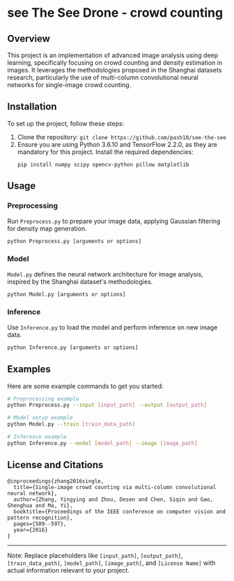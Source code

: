 
# see The See Drone - crowd counting

## Overview
This project is an implementation of advanced image analysis using deep learning, specifically focusing on crowd counting and density estimation in images. It leverages the methodologies proposed in the Shanghai datasets research, particularly the use of multi-column convolutional neural networks for single-image crowd counting.

## Installation
To set up the project, follow these steps:
1. Clone the repository: `git clone https://github.com/pash10/see-the-see`
2. Ensure you are using Python 3.6.10 and TensorFlow 2.2.0, as they are mandatory for this project. Install the required dependencies:
   ```
   pip install numpy scipy opencv-python pillow matplotlib
   ```

## Usage
### Preprocessing
Run `Preprocess.py` to prepare your image data, applying Gaussian filtering for density map generation.
```bash
python Preprocess.py [arguments or options]
```

### Model
`Model.py` defines the neural network architecture for image analysis, inspired by the Shanghai dataset's methodologies.
```bash
python Model.py [arguments or options]
```

### Inference
Use `Inference.py` to load the model and perform inference on new image data.
```bash
python Inference.py [arguments or options]
```

## Examples
Here are some example commands to get you started:
```bash
# Preprocessing example
python Preprocess.py --input [input_path] --output [output_path]

# Model setup example
python Model.py --train [train_data_path]

# Inference example
python Inference.py --model [model_path] --image [image_path]
```

## License and Citations
```
@inproceedings{zhang2016single,
  title={Single-image crowd counting via multi-column convolutional neural network},
  author={Zhang, Yingying and Zhou, Desen and Chen, Siqin and Gao, Shenghua and Ma, Yi},
  booktitle={Proceedings of the IEEE conference on computer vision and pattern recognition},
  pages={589--597},
  year={2016}
}
```

---
Note: Replace placeholders like `[input_path]`, `[output_path]`, `[train_data_path]`, `[model_path]`, `[image_path]`, and `[License Name]` with actual information relevant to your project.
